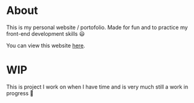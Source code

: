 # About

This is my personal website / portofolio.
Made for fun and to practice my front-end development skills 😃

You can view this website [here](will1608.github.io).

# WIP
This is project I work on when I have time and is very much still a work in progress 🙂
